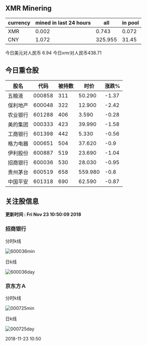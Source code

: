 ## XMR Minering

|currency|mined in last 24 hours|all|in pool|
|---|---|---|---|
|XMR|0.002|0.743|0.072|
|CNY|1.072|325.955|31.45|

今日美元对人民币 6.94	今日xmr对人民币438.71


## 今日重仓股 

|股名|代码|被持数|时价|涨跌%|
|---|---|---|---|---|
|五粮液|000858|311|50.290|-1.37|
|保利地产|600048|322|12.900|-2.42|
|农业银行|601288|406|3.590|-0.28|
|美的集团|000333|423|39.990|-1.58|
|工商银行|601398|442|5.330|-0.56|
|格力电器|000651|504|37.620|-0.9|
|伊利股份|600887|519|23.690|-1.04|
|招商银行|600036|530|28.030|-0.95|
|贵州茅台|600519|658|559.980|-0.8|
|中国平安|601318|690|62.590|-0.87|

## 关注股信息
**更新时间 : Fri Nov 23 10:50:09 2018**
### 招商银行 
分时k线

![600036min](http://image.sinajs.cn/newchart/min/n/sh600036.gif)

日k线

![600036day](http://image.sinajs.cn/newchart/daily/n/sh600036.gif)

### 京东方Ａ 
分时k线

![000725min](http://image.sinajs.cn/newchart/min/n/sz000725.gif)

日k线

![000725day](http://image.sinajs.cn/newchart/daily/n/sz000725.gif)

2018-11-23 10:50